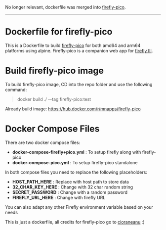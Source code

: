 No longer relevant, dockerfile was merged into [firefly-pico](https://github.com/cioraneanu/firefly-pico). 


------
# Dockerfile for firefly-pico
This is a Dockerfile to build [firefly-pico](https://github.com/cioraneanu/firefly-pico) for both amd64 and arm64 platforms using alpine.
Firefly-pico is a companion web app for [firefly III](https://github.com/firefly-iii/firefly-iii).

# Build firefly-pico image
To build firefly-pico image, CD into the repo folder and use the following command:

> docker build ./ --tag firefly-pico:test

Already build image: https://hub.docker.com/r/mnapps/firefly-pico

# Docker Compose Files
There are two docker compose files:
* **docker-compose-firefly+pico.yml** : To setup firefly along with firefly-pico
* **docker-compose-pico.yml** : To setup firefly-pico standalone

In both compose files you need to replace the following placeholders:
* **HOST_PATH_HERE** : Replace with host path to store data
* **32_CHAR_KEY_HERE** : Change with 32 char random string
* **SECRET_PASSWORD** : Change with a random password
* **FIREFLY_URL_HERE** : Change with firefly URL

You can also adapt any other Firefly environment variable based on your needs 

This is just a dockerfile, all credits for firefly-pico go to [cioraneanu](https://github.com/cioraneanu) :)